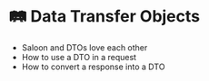 # 🛤 Data Transfer Objects

* Saloon and DTOs love each other
* How to use a DTO in a request
* How to convert a response into a DTO
